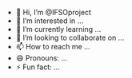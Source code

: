 - 👋 Hi, I’m @IFSOproject
- 👀 I’m interested in ...
- 🌱 I’m currently learning ...
- 💞️ I’m looking to collaborate on ...
- 📫 How to reach me ...
- 😄 Pronouns: ...
- ⚡ Fun fact: ...

<!---
IFSOproject/IFSOproject is a ✨ special ✨ repository because its `README.md` (this file) appears on your GitHub profile.
You can click the Preview link to take a look at your changes.
--->
